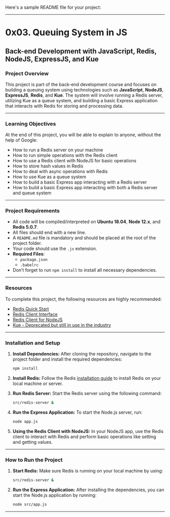 Here's a sample README file for your project:

---

# 0x03. Queuing System in JS

## Back-end Development with JavaScript, Redis, NodeJS, ExpressJS, and Kue

### Project Overview

This project is part of the back-end development course and focuses on building a queuing system using technologies such as **JavaScript**, **NodeJS**, **ExpressJS**, **Redis**, and **Kue**. The system will involve running a Redis server, utilizing Kue as a queue system, and building a basic Express application that interacts with Redis for storing and processing data.

---

### **Learning Objectives**

At the end of this project, you will be able to explain to anyone, without the help of Google:

- How to run a Redis server on your machine
- How to run simple operations with the Redis client
- How to use a Redis client with NodeJS for basic operations
- How to store hash values in Redis
- How to deal with async operations with Redis
- How to use Kue as a queue system
- How to build a basic Express app interacting with a Redis server
- How to build a basic Express app interacting with both a Redis server and queue system

---

### **Project Requirements**

- All code will be compiled/interpreted on **Ubuntu 18.04**, **Node 12.x**, and **Redis 5.0.7**.
- All files should end with a new line.
- A `README.md` file is mandatory and should be placed at the root of the project folder.
- Your code should use the `.js` extension.
- **Required Files**:
  - `package.json`
  - `.babelrc`
- Don’t forget to run `npm install` to install all necessary dependencies.

---

### **Resources**

To complete this project, the following resources are highly recommended:

- [Redis Quick Start](https://redis.io/docs/getting-started/)
- [Redis Client Interface](https://redis.io/docs/clients/)
- [Redis Client for NodeJS](https://www.npmjs.com/package/redis)
- [Kue - Deprecated but still in use in the industry](https://www.npmjs.com/package/kue)

---

### **Installation and Setup**

1. **Install Dependencies:**
   After cloning the repository, navigate to the project folder and install the required dependencies:
   ```bash
   npm install
   ```

2. **Install Redis:**
   Follow the Redis [installation guide](https://redis.io/docs/getting-started/) to install Redis on your local machine or server.

3. **Run Redis Server:**
   Start the Redis server using the following command:
   ```bash
   src/redis-server &
   ```

4. **Run the Express Application:**
   To start the Node.js server, run:
   ```bash
   node app.js
   ```

5. **Using the Redis Client with NodeJS:**
   In your NodeJS app, use the Redis client to interact with Redis and perform basic operations like setting and getting values.

---

### **How to Run the Project**

1. **Start Redis:**
   Make sure Redis is running on your local machine by using:
   ```bash
   src/redis-server &
   ```

2. **Run the Express Application:**
   After installing the dependencies, you can start the Node.js application by running:
   ```bash
   node src/app.js
   ```

---
